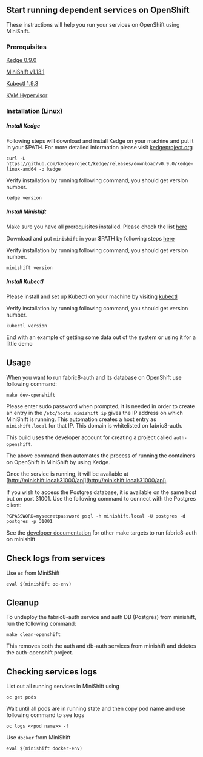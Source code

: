 ## Start running dependent services on OpenShift

These instructions will help you run your services on OpenShift using MiniShift.

### Prerequisites


[Kedge 0.9.0](kedgeproject.org)

[MiniShift v1.13.1](https://docs.openshift.org/latest/minishift/getting-started/installing.html)

[Kubectl 1.9.3](https://kubernetes.io/docs/tasks/tools/install-kubectl/)

[KVM Hypervisor](https://www.linux-kvm.org/page/Downloads)


### Installation (Linux)

##### Install Kedge

Following steps will download and install Kedge on your machine and put it in your $PATH. For more detailed information please visit [kedgeproject.org](http://kedgeproject.org/)

```
curl -L https://github.com/kedgeproject/kedge/releases/download/v0.9.0/kedge-linux-amd64 -o kedge
```

Verify installation by running following command, you should get version number.

```
kedge version
```

##### Install Minishift

Make sure you have all prerequisites installed. Please check the list [here](https://docs.openshift.org/latest/minishift/getting-started/installing.html#install-prerequisites)

Download and put `minishift` in your $PATH by following steps [here](https://docs.openshift.org/latest/minishift/getting-started/installing.html#manually)

Verify installation by running following command, you should get version number.
```
minishift version
```


##### Install Kubectl

Please install and set up Kubectl on your machine by visiting [kubectl](https://kubernetes.io/docs/tasks/tools/install-kubectl/)

Verify installation by running following command, you should get version number.
```
kubectl version
```

End with an example of getting some data out of the system or using it for a little demo

## Usage

When you want to run fabric8-auth and its database on OpenShift use following command:
```
make dev-openshift
```
Please enter sudo password when prompted, it is needed in order to create an entry in the `/etc/hosts`.
`minishift ip` gives the IP address on which MiniShift is running. This automation creates a host entry as `minishift.local` for that IP. This domain is whitelisted on fabric8-auth.

This build uses the developer account for creating a project called `auth-openshift`.

The above command then automates the process of running the containers on OpenShift in MiniShift by using Kedge.

Once the service is running, it will be available at [http://minishift.local:31000/api](http://minishift.local:31000/api).

If you wish to access the Postgres database, it is available on the same host but on port 31001.  Use the following command to connect with the Postgres client:

```
PGPASSWORD=mysecretpassword psql -h minishift.local -U postgres -d postgres -p 31001
```

See the [developer documentation](https://fabric8-services.github.io/fabric8-auth/developer.html) for other make targets to run fabric8-auth on minishift

## Check logs from services
Use `oc` from MiniShift
```
eval $(minishift oc-env)
```

## Cleanup

To undeploy the fabric8-auth service and auth DB (Postgres) from minishift, run the following command:

```
make clean-openshift
```

This removes both the auth and db-auth services from minishift and deletes the auth-openshift project.

## Checking services logs

List out all running services in MiniShift using
```
oc get pods
```
Wait until all pods are in running state and then copy pod name and use following command to see logs
```
oc logs <<pod name>> -f
```

Use `docker` from MiniShift
```
eval $(minishift docker-env)
```
